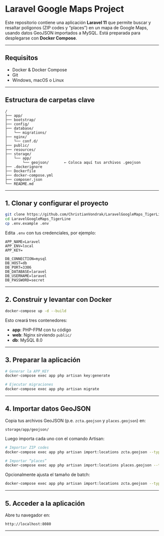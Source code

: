 # Laravel Google Maps Project

Este repositorio contiene una aplicación **Laravel 11** que permite buscar y resaltar polígonos (ZIP codes y “places”) en un mapa de Google Maps, usando datos GeoJSON importados a MySQL. Está preparada para desplegarse con **Docker Compose**.

---

## Requisitos

- Docker & Docker Compose  
- Git  
- Windows, macOS o Linux  

---

## Estructura de carpetas clave

```
/
├── app/
├── bootstrap/
├── config/
├── database/
│   └── migrations/
├── nginx/
│   └── conf.d/
├── public/
├── resources/
├── storage/
│   └── app/
│       └── geojson/       ← Coloca aquí tus archivos .geojson
├── .dockerignore
├── Dockerfile
├── docker-compose.yml
├── composer.json
└── README.md
```

---

## 1. Clonar y configurar el proyecto

```bash
git clone https://github.com/ChristianVondrak/LaravelGoogleMaps_TigerLine.git
cd LaravelGoogleMaps_TigerLine
cp .env.example .env
```

Edita `.env` con tus credenciales, por ejemplo:

```dotenv
APP_NAME=Laravel
APP_ENV=local
APP_KEY=

DB_CONNECTION=mysql
DB_HOST=db
DB_PORT=3306
DB_DATABASE=laravel
DB_USERNAME=laravel
DB_PASSWORD=secret
```

---

## 2. Construir y levantar con Docker

```bash
docker-compose up -d --build
```

Esto creará tres contenedores:

- **app**: PHP-FPM con tu código  
- **web**: Nginx sirviendo `public/`  
- **db**: MySQL 8.0  

---

## 3. Preparar la aplicación

```bash
# Generar la APP_KEY
docker-compose exec app php artisan key:generate

# Ejecutar migraciones
docker-compose exec app php artisan migrate
```

---

## 4. Importar datos GeoJSON

Copia tus archivos GeoJSON (p.e. `zcta.geojson` y `places.geojson`) en:

```
storage/app/geojson/
```

Luego importa cada uno con el comando Artisan:

```bash
# Importar ZIP codes
docker-compose exec app php artisan import:locations zcta.geojson --type=zipcode

# Importar “places”
docker-compose exec app php artisan import:locations places.geojson --type=place
```

Opcionalmente ajusta el tamaño de batch:

```bash
docker-compose exec app php artisan import:locations zcta.geojson --type=zipcode --batch=20
```

---

## 5. Acceder a la aplicación

Abre tu navegador en:

```
http://localhost:8080
```

---

